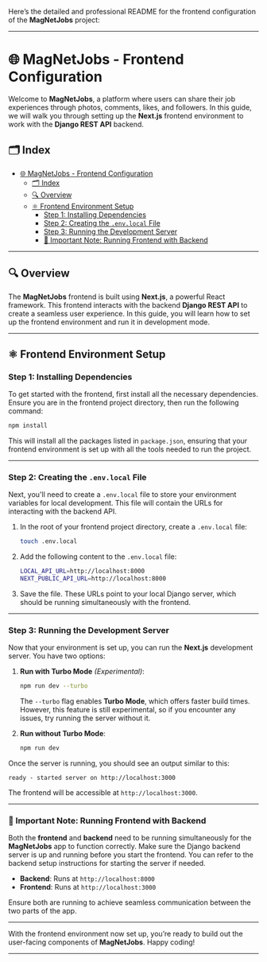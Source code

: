 Here’s the detailed and professional README for the frontend configuration of the **MagNetJobs** project:

---

# 🌐 MagNetJobs - Frontend Configuration

Welcome to **MagNetJobs**, a platform where users can share their job experiences through photos, comments, likes, and followers. In this guide, we will walk you through setting up the **Next.js** frontend environment to work with the **Django REST API** backend.

## 🗂️ Index

- [🌐 MagNetJobs - Frontend Configuration](#-magnetjobs---frontend-configuration)
  - [🗂️ Index](#️-index)
  - [🔍 Overview](#-overview)
  - [⚛️ Frontend Environment Setup](#️-frontend-environment-setup)
    - [Step 1: Installing Dependencies](#step-1-installing-dependencies)
    - [Step 2: Creating the `.env.local` File](#step-2-creating-the-envlocal-file)
    - [Step 3: Running the Development Server](#step-3-running-the-development-server)
    - [📝 Important Note: Running Frontend with Backend](#-important-note-running-frontend-with-backend)

---

## 🔍 Overview

The **MagNetJobs** frontend is built using **Next.js**, a powerful React framework. This frontend interacts with the backend **Django REST API** to create a seamless user experience. In this guide, you will learn how to set up the frontend environment and run it in development mode.

---

## ⚛️ Frontend Environment Setup

### Step 1: Installing Dependencies

To get started with the frontend, first install all the necessary dependencies. Ensure you are in the frontend project directory, then run the following command:

```bash
npm install
```

This will install all the packages listed in `package.json`, ensuring that your frontend environment is set up with all the tools needed to run the project.

---

### Step 2: Creating the `.env.local` File

Next, you'll need to create a `.env.local` file to store your environment variables for local development. This file will contain the URLs for interacting with the backend API.

1. In the root of your frontend project directory, create a `.env.local` file:

   ```bash
   touch .env.local
   ```

2. Add the following content to the `.env.local` file:

   ```bash
   LOCAL_API_URL=http://localhost:8000
   NEXT_PUBLIC_API_URL=http://localhost:8000
   ```

3. Save the file. These URLs point to your local Django server, which should be running simultaneously with the frontend.

---

### Step 3: Running the Development Server

Now that your environment is set up, you can run the **Next.js** development server. You have two options:

1. **Run with Turbo Mode** *(Experimental)*:
   
   ```bash
   npm run dev --turbo
   ```

   The `--turbo` flag enables **Turbo Mode**, which offers faster build times. However, this feature is still experimental, so if you encounter any issues, try running the server without it.

2. **Run without Turbo Mode**:

   ```bash
   npm run dev
   ```

Once the server is running, you should see an output similar to this:

```
ready - started server on http://localhost:3000
```

The frontend will be accessible at `http://localhost:3000`.

---

### 📝 Important Note: Running Frontend with Backend

Both the **frontend** and **backend** need to be running simultaneously for the **MagNetJobs** app to function correctly. Make sure the Django backend server is up and running before you start the frontend. You can refer to the backend setup instructions for starting the server if needed.

- **Backend**: Runs at `http://localhost:8000`
- **Frontend**: Runs at `http://localhost:3000`

Ensure both are running to achieve seamless communication between the two parts of the app.

---

With the frontend environment now set up, you’re ready to build out the user-facing components of **MagNetJobs**. Happy coding!

---

